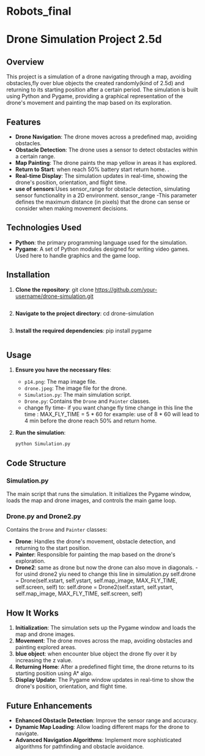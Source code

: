 # Robots_final
# Drone Simulation Project 2.5d

## Overview

This project is a simulation of a drone navigating through a map, avoiding obstacles,fly over blue objects the created randomly(kind of 2.5d) and returning to its starting position after a certain period. The simulation is built using Python and Pygame, providing a graphical representation of the drone's movement and painting the map based on its exploration.

## Features

- **Drone Navigation**: The drone moves across a predefined map, avoiding obstacles.
- **Obstacle Detection**: The drone uses a sensor to detect obstacles within a certain range.
- **Map Painting**: The drone paints the map yellow in areas it has explored.
- **Return to Start**: when reach 50% battery start return home. .
- **Real-time Display**: The simulation updates in real-time, showing the drone's position, orientation, and flight time.
- **use of sensors**:Uses sensor_range for obstacle detection, simulating sensor functionality in a 2D environment. 
    sensor_range -This parameter defines the maximum distance (in pixels) that the drone can sense or consider when making movement decisions.

## Technologies Used

- **Python**: the primary programming language used for the simulation.
- **Pygame**: A set of Python modules designed for writing video games. Used here to handle graphics and the game loop.

## Installation

1. **Clone the repository**:
    git clone https://github.com/your-username/drone-simulation.git
    ```
2. **Navigate to the project directory**:
    cd drone-simulation
    ```
3. **Install the required dependencies**:
    pip install pygame
    ```

## Usage

1. **Ensure you have the necessary files**:
    - `p14.png`: The map image file.
    - `drone.jpeg`: The image file for the drone.
    - `Simulation.py`: The main simulation script.
    - `Drone.py`: Contains the `Drone` and `Painter` classes.
    - change fly time- if you want change fly time change in this line the time : MAX_FLY_TIME = 5 * 60
      for example: use of 8 * 60 will lead to 4 min before the drone reach 50% and return home.  


2. **Run the simulation**:
    ```bash
    python Simulation.py
    ```

## Code Structure

### Simulation.py

The main script that runs the simulation. It initializes the Pygame window, loads the map and drone images, and controls the main game loop.

### Drone.py and Drone2.py

Contains the `Drone` and `Painter` classes:

- **Drone**: Handles the drone's movement, obstacle detection, and returning to the start position.
- **Painter**: Responsible for painting the map based on the drone's exploration.
- **Drone2**: same as drone but now the drone can also move in diagonals. - for usind drone2 yiu need to change this line in simulation.py
          self.drone = Drone(self.xstart, self.ystart, self.map_image, MAX_FLY_TIME, self.screen, self)
          to: self.drone = Drone2(self.xstart, self.ystart, self.map_image, MAX_FLY_TIME, self.screen, self)


## How It Works

1. **Initialization**: The simulation sets up the Pygame window and loads the map and drone images.
2. **Movement**: The drone moves across the map, avoiding obstacles and painting explored areas.
3. **blue object**: when encounter blue object the drone fly over it by increasing the z value.
4. **Returning Home**: After a predefined flight time, the drone returns to its starting position using A* algo.
5. **Display Update**: The Pygame window updates in real-time to show the drone's position, orientation, and flight time.

## Future Enhancements

- **Enhanced Obstacle Detection**: Improve the sensor range and accuracy.
- **Dynamic Map Loading**: Allow loading different maps for the drone to navigate.
- **Advanced Navigation Algorithms**: Implement more sophisticated algorithms for pathfinding and obstacle avoidance.

